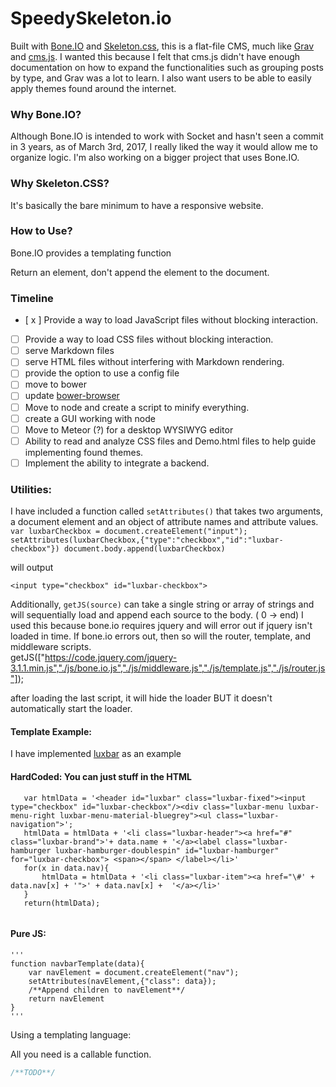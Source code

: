 # SpeedySkeleton.io

Built with [Bone.IO](http://bone.io/) and [Skeleton.css](http://getskeleton.com/), this is a flat-file CMS, much like [Grav](https://getgrav.org/) and [cms.js](https://cdmedia.github.io/cms.js/). I wanted this because I felt that cms.js didn't have enough documentation on how to expand the functionalities such as grouping posts by type, and Grav was a lot to learn. I also want users to be able to easily apply themes found around the internet.

### Why Bone.IO?

Although Bone.IO is intended to work with Socket and hasn't seen a commit in 3 years, as of March 3rd, 2017, I really liked the way it would allow me to organize logic. I'm also working on a bigger project that uses Bone.IO.

### Why Skeleton.CSS?

It's basically the bare minimum to have a responsive website.

### How to Use?


Bone.IO provides a templating function

Return an element, don't append the element to the document.

### Timeline

- [ x ] Provide a way to load JavaScript files without blocking interaction. 
- [  ] Provide a way to load CSS files without blocking interaction.
- [  ] serve Markdown files
- [  ] serve HTML files without interfering with Markdown rendering.
- [  ] provide the option to use a config file
- [  ] move to bower
- [  ] update [bower-browser](https://github.com/rakuten-frontend/bower-browser)
- [  ] Move to node and create a script to minify everything. 
- [  ] create a GUI working with node
- [  ] Move to Meteor (?) for a desktop WYSIWYG editor
- [  ] Ability to read and analyze CSS files and Demo.html files to help guide implementing found themes.
- [  ] Implement the ability to integrate a backend.

### Utilities:

I have included a function called `setAttributes()` that takes two arguments, a document element and an object of attribute names and attribute values. 
    `var luxbarCheckbox = document.createElement("input");
    setAttributes(luxbarCheckbox,{"type":"checkbox","id":"luxbar-checkbox"})
    document.body.append(luxbarCheckbox)`

will output  

    <input type="checkbox" id="luxbar-checkbox">

Additionally, `getJS(source)` can take a single string or array of strings and will sequentially load and append each source to the body. ( 0 -> end) I used this because bone.io requires jquery and will error out if jquery isn't loaded in time. If bone.io errors out, then so will the router,  template, and middleware scripts.  
    getJS(["https://code.jquery.com/jquery-3.1.1.min.js","./js/bone.io.js","./js/middleware.js","./js/template.js","./js/router.js"]);

after loading the last script, it will hide the loader BUT it doesn't automatically start the loader.
#### Template Example:

I have implemented [luxbar](https://github.com/balzss/luxbar) as an example

#### HardCoded: You can just stuff in the HTML
 ```   
    var htmlData = '<header id="luxbar" class="luxbar-fixed"><input type="checkbox" id="luxbar-checkbox"/><div class="luxbar-menu luxbar-menu-right luxbar-menu-material-bluegrey"><ul class="luxbar-navigation">';
    htmlData = htmlData + '<li class="luxbar-header"><a href="#" class="luxbar-brand">'+ data.name + '</a><label class="luxbar-hamburger luxbar-hamburger-doublespin" id="luxbar-hamburger" for="luxbar-checkbox"> <span></span> </label></li>' 
    for(x in data.nav){
        htmlData = htmlData + '<li class="luxbar-item"><a href="\#' + data.nav[x] + '">' + data.nav[x] +  '</a></li>'
    }
    return(htmlData);
    
 ```
#### Pure JS:
    '''
    function navbarTemplate(data){
        var navElement = document.createElement("nav");
        setAttributes(navElement,{"class": data});
        /**Append children to navElement**/
        return navElement
    }
    '''
Using a templating language:

All you need is a callable function.


```c#
/**TODO**/
```

